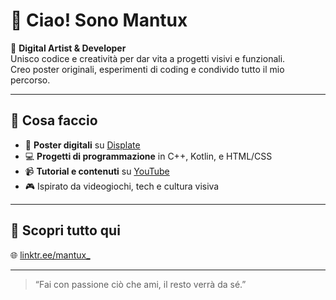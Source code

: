 # 👋 Ciao! Sono Mantux

🎨 **Digital Artist & Developer**  
Unisco codice e creatività per dar vita a progetti visivi e funzionali.  
Creo poster originali, esperimenti di coding e condivido tutto il mio percorso.

---

## 🧠 Cosa faccio

- 🎨 **Poster digitali** su [Displate](https://displate.com/mantux)  
- 💻 **Progetti di programmazione** in C++, Kotlin, e HTML/CSS  
- 📹 **Tutorial e contenuti** su [YouTube](https://youtube.com/@mantux)  
- 🎮 Ispirato da videogiochi, tech e cultura visiva

---

## 🔗 Scopri tutto qui

🌐 [linktr.ee/mantux_](https://linktr.ee/mantux_)

---

> “Fai con passione ciò che ami, il resto verrà da sé.”


<!---
MantuxDev/MantuxDev is a ✨ special ✨ repository because its `README.md` (this file) appears on your GitHub profile.
You can click the Preview link to take a look at your changes.
--->
